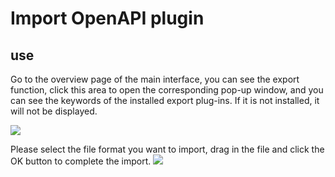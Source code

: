 # Import OpenAPI plugin
## use

Go to the overview page of the main interface, you can see the export function, click this area to open the corresponding pop-up window, and you can see the keywords of the installed export plug-ins. If it is not installed, it will not be displayed.

![](https://raw.githubusercontent.com/eolinker/eoapi-extensions/main/packages/feature/import/openapi/assets/images/2022-08-05-14-33-04.png)

Please select the file format you want to import, drag in the file and click the OK button to complete the import.
![](https://raw.githubusercontent.com/eolinker/eoapi-extensions/main/packages/feature/import/openapi/assets/images/2022-08-05-14-38-04.png)
